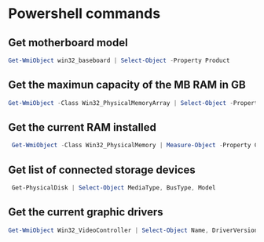 # Powershell commands

## Get motherboard model

```powershell
Get-WmiObject win32_baseboard | Select-Object -Property Product
```

## Get the maximun capacity of the MB RAM in GB

```powershell
Get-WmiObject -Class Win32_PhysicalMemoryArray | Select-Object -Property @{Name="MaxCapacityGB";Expression={$_.MaxCapacity / 1MB}}
```

## Get the current RAM installed

```powershell
 Get-WmiObject -Class Win32_PhysicalMemory | Measure-Object -Property Capacity -Sum | Select-Object @{Name="TotalGB"; Expression={ $_.Sum / 1GB }}
```

## Get list of connected storage devices

```powershell
 Get-PhysicalDisk | Select-Object MediaType, BusType, Model
```

## Get the current graphic drivers

```powershell
Get-WmiObject Win32_VideoController | Select-Object Name, DriverVersion
```
